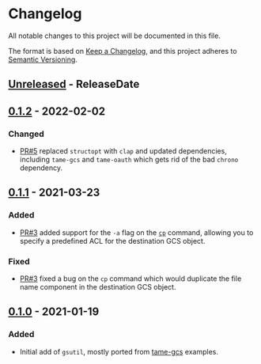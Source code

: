 <!-- markdownlint-disable blanks-around-headings blanks-around-lists no-duplicate-heading -->

# Changelog

All notable changes to this project will be documented in this file.

The format is based on [Keep a Changelog](https://keepachangelog.com/en/1.0.0/),
and this project adheres to [Semantic Versioning](https://semver.org/spec/v2.0.0.html).

<!-- next-header -->
## [Unreleased] - ReleaseDate
## [0.1.2] - 2022-02-02
### Changed
- [PR#5](https://github.com/EmbarkStudios/gsutil/pull/5) replaced `structopt` with `clap` and updated dependencies, including `tame-gcs` and `tame-oauth` which gets rid of the bad `chrono` dependency.

## [0.1.1] - 2021-03-23
### Added
- [PR#3](https://github.com/EmbarkStudios/gsutil/pull/3) added support for the `-a` flag on the [`cp`](https://cloud.google.com/storage/docs/gsutil/commands/cp) command, allowing you to specify a predefined ACL for the destination GCS object.

### Fixed
- [PR#3](https://github.com/EmbarkStudios/gsutil/pull/3) fixed a bug on the `cp` command which would duplicate the file name component in the destination GCS object.

## [0.1.0] - 2021-01-19

### Added

- Initial add of `gsutil`, mostly ported from [tame-gcs](https://github.com/EmbarkStudios/tame-gcs) examples.

<!-- next-url -->
[Unreleased]: https://github.com/EmbarkStudios/gsutil/compare/0.1.2...HEAD
[0.1.2]: https://github.com/EmbarkStudios/gsutil/compare/0.1.1...0.1.2
[0.1.1]: https://github.com/EmbarkStudios/gsutil/compare/0.1.0...0.1.1
[0.1.0]: https://github.com/EmbarkStudios/gsutil/releases/tag/0.1.0
